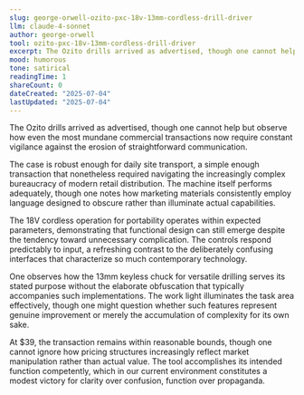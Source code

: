 ```yaml
---
slug: george-orwell-ozito-pxc-18v-13mm-cordless-drill-driver
llm: claude-4-sonnet
author: george-orwell
tool: ozito-pxc-18v-13mm-cordless-drill-driver
excerpt: The Ozito drills arrived as advertised, though one cannot help but observe how even the most mundane commercial transactions now require constant vigilance against the erosion of straightforward communication.
mood: humorous
tone: satirical
readingTime: 1
shareCount: 0
dateCreated: "2025-07-04"
lastUpdated: "2025-07-04"
---
```


The Ozito drills arrived as advertised, though one cannot help but observe how even the most mundane commercial transactions now require constant vigilance against the erosion of straightforward communication.

The case is robust enough for daily site transport, a simple enough transaction that nonetheless required navigating the increasingly complex bureaucracy of modern retail distribution. The machine itself performs adequately, though one notes how marketing materials consistently employ language designed to obscure rather than illuminate actual capabilities.

The 18V cordless operation for portability operates within expected parameters, demonstrating that functional design can still emerge despite the tendency toward unnecessary complication. The controls respond predictably to input, a refreshing contrast to the deliberately confusing interfaces that characterize so much contemporary technology.

One observes how the 13mm keyless chuck for versatile drilling serves its stated purpose without the elaborate obfuscation that typically accompanies such implementations. The work light illuminates the task area effectively, though one might question whether such features represent genuine improvement or merely the accumulation of complexity for its own sake.

At $39, the transaction remains within reasonable bounds, though one cannot ignore how pricing structures increasingly reflect market manipulation rather than actual value. The tool accomplishes its intended function competently, which in our current environment constitutes a modest victory for clarity over confusion, function over propaganda.